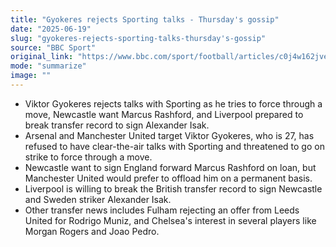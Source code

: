 ```yaml
---
title: "Gyokeres rejects Sporting talks - Thursday's gossip"
date: "2025-06-19"
slug: "gyokeres-rejects-sporting-talks-thursday's-gossip"
source: "BBC Sport"
original_link: "https://www.bbc.com/sport/football/articles/c0j4w162jveo"
mode: "summarize"
image: ""
---
```


- Viktor Gyokeres rejects talks with Sporting as he tries to force through a move, Newcastle want Marcus Rashford, and Liverpool prepared to break transfer record to sign Alexander Isak.
- Arsenal and Manchester United target Viktor Gyokeres, who is 27, has refused to have clear-the-air talks with Sporting and threatened to go on strike to force through a move.
- Newcastle want to sign England forward Marcus Rashford on loan, but Manchester United would prefer to offload him on a permanent basis.
- Liverpool is willing to break the British transfer record to sign Newcastle and Sweden striker Alexander Isak.
- Other transfer news includes Fulham rejecting an offer from Leeds United for Rodrigo Muniz, and Chelsea's interest in several players like Morgan Rogers and Joao Pedro.
